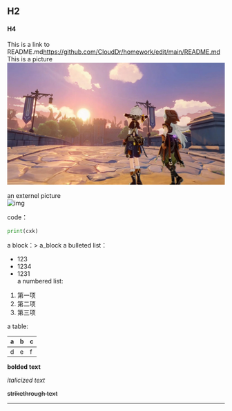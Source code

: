 ## H2  

#### H4  
     
     
This is a link to README.md<https://github.com/CloudDr/homework/edit/main/README.md>       
This is a picture![img](雷泽班尼特.jpg)    



an externel picture   
![img](https://th.bing.com/th/id/R1a7636a5a2afe9982c8f08a2fd3d2c07?rik=3bWdb1HkhfMhKg&riu=http%3a%2f%2fp.store.itangyuan.com%2fp%2fchapter%2fattachment%2fEgEte_2Tetb%2fEg6setfW4g-vEgjTe_-VeTuNjcerIHoUg7iU665q4hEUiNi19g9MjCY.jpg&ehk=MX6l3mgfhUXgoWO20%2bsIXe%2fYgezHYzHdfSPF5evsbzg%3d&risl=&pid=ImgRaw)   

code：   
```python
print(cxk)
```   
a block：> a_block
a bulleted list：   
* 123   
* 1234    
* 1231  
a numbered list:   
1. 第一项   
2. 第二项  
3. 第三项    
 
a table:   

 | a | b | c |  
 |---|---|---|  
 | d | e | f |
  
**bolded text**  

*italicized text*  

~~strikethrough text~~  

  
***
